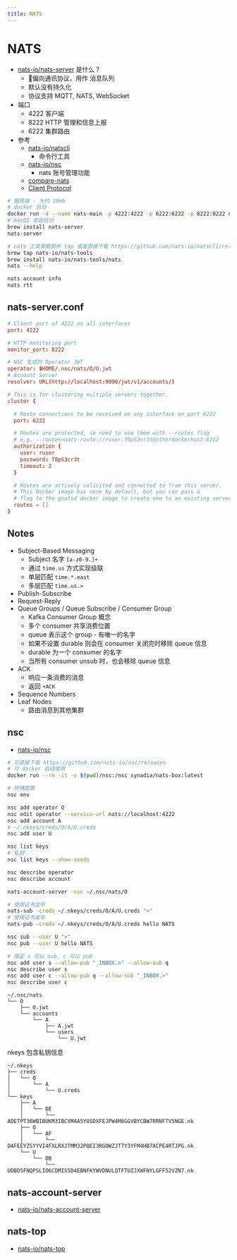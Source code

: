 ```yaml
---
title: NATS
---
```


# NATS

- [nats-io/nats-server](https://github.com/nats-io/nats-server) 是什么？
  - 偏向通讯协议，用作 消息队列
  - 默认没有持久化
  - 协议支持 MQTT, NATS, WebSocket
- 端口
  - 4222 客户端
  - 8222 HTTP 管理和信息上报
  - 6222 集群路由
- 参考
  - [nats-io/natscli](https://github.com/nats-io/natscli)
    - 命令行工具
  - [nats-io/nsc](https://github.com/nats-io/nsc)
    - nats 账号管理功能
  - [compare-nats](https://docs.nats.io/compare-nats)
  - [Client Protocol](https://docs.nats.io/nats-protocol/nats-protocol)

```bash
# 服务端 - 大约 10mb
# docker 启动
docker run -d --name nats-main -p 4222:4222 -p 6222:6222 -p 8222:8222 nats:alpine
# macOS 安装启动
brew install nats-server
nats-server

# nats 工具需要额外 tap 或者直接下载 https://github.com/nats-io/natscli/releases
brew tap nats-io/nats-tools
brew install nats-io/nats-tools/nats
nats --help

nats account info
nats rtt
```

## nats-server.conf

```conf
# Client port of 4222 on all interfaces
port: 4222

# HTTP monitoring port
monitor_port: 8222

# NSC 生成的 Operator JWT
operator: $HOME/.nsc/nats/O/O.jwt
# Account Server
resolver: URL(http://localhost:9090/jwt/v1/accounts/)

# This is for clustering multiple servers together.
cluster {

  # Route connections to be received on any interface on port 6222
  port: 6222

  # Routes are protected, so need to use them with --routes flag
  # e.g. --routes=nats-route://ruser:T0pS3cr3t@otherdockerhost:6222
  authorization {
    user: ruser
    password: T0pS3cr3t
    timeout: 2
  }

  # Routes are actively solicited and connected to from this server.
  # This Docker image has none by default, but you can pass a
  # flag to the gnatsd docker image to create one to an existing server.
  routes = []
}
```

## Notes

- Subject-Based Messaging
  - Subject 名字 `[a-z0-9.]+`
  - 通过 `time.us` 方式实现级联
  - 单层匹配 `time.*.east`
  - 多层匹配 `time.us.>`
- Publish-Subscribe
- Request-Reply
- Queue Groups / Queue Subscribe / Consumer Group
  - Kafka Consumer Group 概念
  - 多个 consumer 共享消费位置
  - queue 表示这个 group - 有唯一的名字
  - 如果不设置 durable 则会在 consumer 关闭完时移除 queue 信息
  - durable 为一个 consumer 的名字
  - 当所有 consumer unsub 时，也会移除 queue 信息
- ACK
  - 响应一条消费的消息
  - 返回 `+ACK`
- Sequence Numbers
- Leaf Nodes
  - 路由消息到其他集群

## nsc

- [nats-io/nsc](https://github.com/nats-io/nsc)

```bash
# 可直接下载 https://github.com/nats-io/nsc/releases
# 可 docker 启动使用
docker run --rm -it -v $(pwd)/nsc:/nsc synadia/nats-box:latest

# 环境配置
nsc env

nsc add operator O
nsc edit operator --service-url nats://localhost:4222
nsc add account A
# ~/.nkeys/creds/O/A/U.creds
nsc add user U

nsc list keys
# 私钥
nsc list keys --show-seeds

nsc describe operator
nsc describe account

nats-account-server -nsc ~/.nsc/nats/O

# 使用证书监听
nats-sub -creds ~/.nkeys/creds/O/A/U.creds ">"
# 使用证书发布
nats-pub -creds ~/.nkeys/creds/O/A/U.creds hello NATS

nsc sub --user U ">"
nsc pub --user U hello NATS

# 限定 s 可以 sub, c 可以 pub
nsc add user s --allow-pub "_INBOX.>" --allow-sub q
nsc describe user s
nsc add user c --allow-pub q --allow-sub "_INBOX.>"
nsc describe user c
```

```
~/.nsc/nats
└── O
    ├── O.jwt
    └── accounts
        └── A
            ├── A.jwt
            └── users
                └── U.jwt
```

nkeys 包含私钥信息

```
~/.nkeys
├── creds
│   └── O
│       └── A
│           └── U.creds
└── keys
    ├── A
    │   └── DE
    │       └── ADETPT36WBIBUKM3IBCVM4A5YUSDXFEJPW4M6GGVBYCBW7RRNFTV5NGE.nk
    ├── O
    │   └── AF
    │       └── OAFEEYZSYYVI4FXLRXJTMM32PQEI3RGOWZJT7Y3YFM4HB7ACPE4RTJPG.nk
    └── U
        └── DB
            └── UDBD5FNQPSLIO6CDMIS5D4EBNFKYWVDNULQTFTUZJXWFNYLGFF52VZN7.nk
```

## nats-account-server

- [nats-io/nats-account-server](https://github.com/nats-io/nats-account-server)

## nats-top

- [nats-io/nats-top](https://github.com/nats-io/nats-top)
